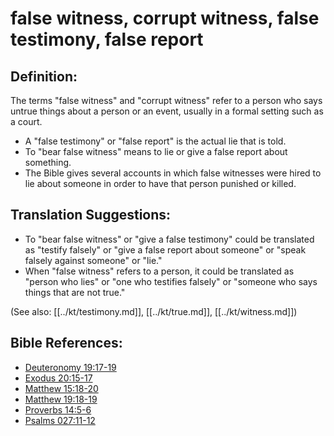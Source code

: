 # false witness, corrupt witness, false testimony, false report #

## Definition: ##

The terms "false witness" and "corrupt witness" refer to a person who says untrue things about a person or an event, usually in a formal setting such as a court.
 
* A "false testimony" or "false report" is the actual lie that is told.
* To "bear false witness" means to lie or give a false report about something.
* The Bible gives several accounts in which false witnesses were hired to lie about someone in order to have that person punished or killed.

## Translation Suggestions: ##

* To "bear false witness" or "give a false testimony" could be translated as "testify falsely" or "give a false report about someone" or "speak falsely against someone" or "lie."
* When "false witness" refers to a person, it could be translated as "person who lies" or "one who testifies falsely" or "someone who says things that are not true."

(See also: [[../kt/testimony.md]], [[../kt/true.md]], [[../kt/witness.md]])

## Bible References: ##

* [Deuteronomy 19:17-19](en/tn/deu/help/19/17)
* [Exodus 20:15-17](en/tn/exo/help/20/15)
* [Matthew 15:18-20](en/tn/mat/help/15/18)
* [Matthew 19:18-19](en/tn/mat/help/19/18)
* [Proverbs 14:5-6](en/tn/pro/help/14/05)
* [Psalms 027:11-12](en/tn/psa/help/27/11)